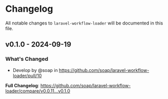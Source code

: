 # Changelog

All notable changes to `laravel-workflow-loader` will be documented in this file.

## v0.1.0 - 2024-09-19

### What's Changed

* Develop by @soap in https://github.com/soap/laravel-workflow-loader/pull/10

**Full Changelog**: https://github.com/soap/laravel-workflow-loader/compare/v0.0.11...v0.1.0
